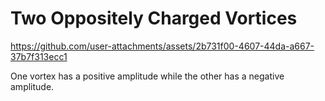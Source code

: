 # Two Oppositely Charged Vortices

https://github.com/user-attachments/assets/2b731f00-4607-44da-a667-37b7f313ecc1

One vortex has a positive amplitude while the other has a negative amplitude.

